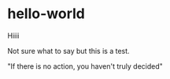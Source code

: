 # hello-world

Hiiii

Not sure what to say but this is a test.

"If there is no action, you haven't truly decided"
